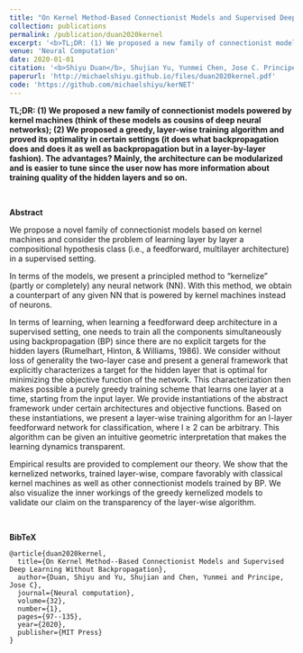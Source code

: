 ```yaml
---
title: "On Kernel Method-Based Connectionist Models and Supervised Deep Learning Without Backpropagation"
collection: publications
permalink: /publication/duan2020kernel
excerpt: '<b>TL;DR: (1) We proposed a new family of connectionist models powered by kernel machines (think of these models as cousins of deep neural networks); (2) We proposed a greedy, layer-wise training algorithm and proved its optimality in certain settings (it does what backpropagation does and does it as well as backpropagation but in a layer-by-layer fashion). The advantages? Mainly, the architecture can be modularized and is easier to tune since the user now has more information about training quality of the hidden layers and so on.</b>'
venue: 'Neural Computation'
date: 2020-01-01
citation: '<b>Shiyu Duan</b>, Shujian Yu, Yunmei Chen, Jose C. Principe, <i>Neural computation, 2020</i>'
paperurl: 'http://michaelshiyu.github.io/files/duan2020kernel.pdf'
code: 'https://github.com/michaelshiyu/kerNET'
---
```

**TL;DR: (1) We proposed a new family of connectionist models powered by kernel machines (think of these models as cousins of deep neural networks); (2) We proposed a greedy, layer-wise training algorithm and proved its optimality in certain settings (it does what backpropagation does and does it as well as backpropagation but in a layer-by-layer fashion). The advantages? Mainly, the architecture can be modularized and is easier to tune since the user now has more information about training quality of the hidden layers and so on.** 

&nbsp;

**Abstract**

We propose a novel family of connectionist models based on kernel machines and consider the problem of learning layer by layer a compositional hypothesis class (i.e., a feedforward, multilayer architecture) in a supervised setting. 

In terms of the models, we present a principled method to “kernelize” (partly or completely) any neural network (NN).
With this method, we obtain a counterpart of any given NN that is powered by kernel machines instead of neurons. 

In terms of learning, when learning a feedforward deep architecture in a supervised setting, one needs to train all the components simultaneously using backpropagation (BP) since there are no explicit targets for the hidden layers (Rumelhart, Hinton, & Williams, 1986). 
We consider without loss of generality the two-layer case and present a general framework that explicitly characterizes a target for the hidden layer that is optimal for minimizing the objective function of the network. 
This characterization then makes possible a purely greedy training scheme that learns one layer at a time, starting from the input layer. 
We provide instantiations of the abstract framework under certain architectures and objective functions. 
Based on these instantiations, we present a layer-wise training algorithm for an l-layer feedforward network for classification, where l ≥ 2 can be arbitrary.
This algorithm can be given an intuitive geometric interpretation that makes the learning dynamics transparent. 

Empirical results are provided to complement our theory. 
We show that the kernelized networks, trained layer-wise, compare favorably with classical kernel machines as well as other connectionist models trained by BP. 
We also visualize the inner workings of the greedy kernelized models to validate our claim on the transparency of the layer-wise algorithm.

&nbsp;

**BibTeX**
```angular2
@article{duan2020kernel,
  title={On Kernel Method--Based Connectionist Models and Supervised Deep Learning Without Backpropagation},
  author={Duan, Shiyu and Yu, Shujian and Chen, Yunmei and Principe, Jose C},
  journal={Neural computation},
  volume={32},
  number={1},
  pages={97--135},
  year={2020},
  publisher={MIT Press}
}
```
